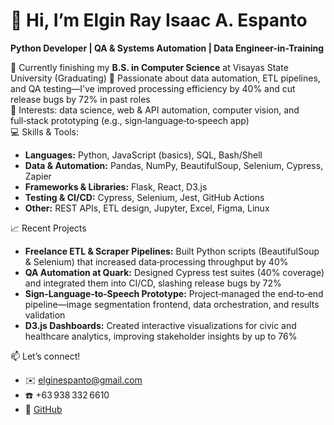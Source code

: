 # 👋 Hi, I’m Elgin Ray Isaac A. Espanto

**Python Developer | QA & Systems Automation | Data Engineer-in-Training**

🔭 Currently finishing my **B.S. in Computer Science** at Visayas State University (Graduating)
🌱 Passionate about data automation, ETL pipelines, and QA testing—I've improved processing efficiency by 40% and cut release bugs by 72% in past roles  
👀 Interests: data science, web & API automation, computer vision, and full‑stack prototyping (e.g., sign‑language‑to‑speech app)  
💻 Skills & Tools:
- **Languages:** Python, JavaScript (basics), SQL, Bash/Shell  
- **Data & Automation:** Pandas, NumPy, BeautifulSoup, Selenium, Cypress, Zapier  
- **Frameworks & Libraries:** Flask, React, D3.js  
- **Testing & CI/CD:** Cypress, Selenium, Jest, GitHub Actions  
- **Other:** REST APIs, ETL design, Jupyter, Excel, Figma, Linux  

📈 Recent Projects
- **Freelance ETL & Scraper Pipelines:** Built Python scripts (BeautifulSoup & Selenium) that increased data‑processing throughput by 40%  
- **QA Automation at Quark:** Designed Cypress test suites (40% coverage) and integrated them into CI/CD, slashing release bugs by 72%  
- **Sign‑Language‑to‑Speech Prototype:** Project‑managed the end‑to‑end pipeline—image segmentation frontend, data orchestration, and results validation  
- **D3.js Dashboards:** Created interactive visualizations for civic and healthcare analytics, improving stakeholder insights by up to 76%  

📫 Let’s connect!  
- ✉️ elginespanto@gmail.com  
- ☎️ +63 938 332 6610  
- 🔗 [GitHub](https://github.com/elginray)
